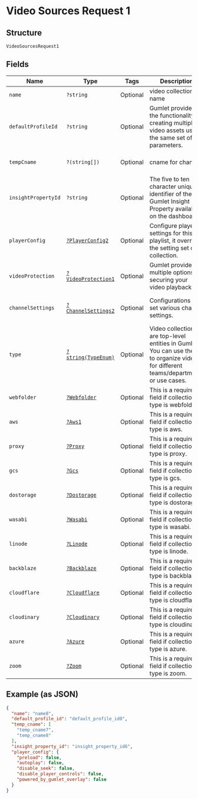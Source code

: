 
# Video Sources Request 1

## Structure

`VideoSourcesRequest1`

## Fields

| Name | Type | Tags | Description | Getter | Setter |
|  --- | --- | --- | --- | --- | --- |
| `name` | `?string` | Optional | video collection name | getName(): ?string | setName(?string name): void |
| `defaultProfileId` | `?string` | Optional | Gumlet provides the functionality of creating multiple video assets using the same set of parameters. | getDefaultProfileId(): ?string | setDefaultProfileId(?string defaultProfileId): void |
| `tempCname` | `?(string[])` | Optional | cname for channel | getTempCname(): ?array | setTempCname(?array tempCname): void |
| `insightPropertyId` | `?string` | Optional | The five to ten character unique identifier of the Gumlet Insight Property available on the dashboard. | getInsightPropertyId(): ?string | setInsightPropertyId(?string insightPropertyId): void |
| `playerConfig` | [`?PlayerConfig2`](../../doc/models/player-config-2.md) | Optional | Configure player settings for this playlist, it overrides the setting set on collection. | getPlayerConfig(): ?PlayerConfig2 | setPlayerConfig(?PlayerConfig2 playerConfig): void |
| `videoProtection` | [`?VideoProtection1`](../../doc/models/video-protection-1.md) | Optional | Gumlet provides multiple options for securing your video playback. | getVideoProtection(): ?VideoProtection1 | setVideoProtection(?VideoProtection1 videoProtection): void |
| `channelSettings` | [`?ChannelSettings2`](../../doc/models/channel-settings-2.md) | Optional | Configurations to set various channel settings. | getChannelSettings(): ?ChannelSettings2 | setChannelSettings(?ChannelSettings2 channelSettings): void |
| `type` | [`?string(TypeEnum)`](../../doc/models/type-enum.md) | Optional | Video collections are top-level entities in Gumlet. You can use them to organize videos for different teams/departments or use cases. | getType(): ?string | setType(?string type): void |
| `webfolder` | [`?Webfolder`](../../doc/models/webfolder.md) | Optional | This is a required field if collection type is webfolder. | getWebfolder(): ?Webfolder | setWebfolder(?Webfolder webfolder): void |
| `aws` | [`?Aws1`](../../doc/models/aws-1.md) | Optional | This is a required field if collection type is aws. | getAws(): ?Aws1 | setAws(?Aws1 aws): void |
| `proxy` | [`?Proxy`](../../doc/models/proxy.md) | Optional | This is a required field if collection type is proxy. | getProxy(): ?Proxy | setProxy(?Proxy proxy): void |
| `gcs` | [`?Gcs`](../../doc/models/gcs.md) | Optional | This is a required field if collection type is gcs. | getGcs(): ?Gcs | setGcs(?Gcs gcs): void |
| `dostorage` | [`?Dostorage`](../../doc/models/dostorage.md) | Optional | This is a required field if collection type is dostorage. | getDostorage(): ?Dostorage | setDostorage(?Dostorage dostorage): void |
| `wasabi` | [`?Wasabi`](../../doc/models/wasabi.md) | Optional | This is a required field if collection type is wasabi. | getWasabi(): ?Wasabi | setWasabi(?Wasabi wasabi): void |
| `linode` | [`?Linode`](../../doc/models/linode.md) | Optional | This is a required field if collection type is linode. | getLinode(): ?Linode | setLinode(?Linode linode): void |
| `backblaze` | [`?Backblaze`](../../doc/models/backblaze.md) | Optional | This is a required field if collection type is backblaze. | getBackblaze(): ?Backblaze | setBackblaze(?Backblaze backblaze): void |
| `cloudflare` | [`?Cloudflare`](../../doc/models/cloudflare.md) | Optional | This is a required field if collection type is cloudflare. | getCloudflare(): ?Cloudflare | setCloudflare(?Cloudflare cloudflare): void |
| `cloudinary` | [`?Cloudinary`](../../doc/models/cloudinary.md) | Optional | This is a required field if collection type is cloudinary. | getCloudinary(): ?Cloudinary | setCloudinary(?Cloudinary cloudinary): void |
| `azure` | [`?Azure`](../../doc/models/azure.md) | Optional | This is a required field if collection type is azure. | getAzure(): ?Azure | setAzure(?Azure azure): void |
| `zoom` | [`?Zoom`](../../doc/models/zoom.md) | Optional | This is a required field if collection type is zoom. | getZoom(): ?Zoom | setZoom(?Zoom zoom): void |

## Example (as JSON)

```json
{
  "name": "name8",
  "default_profile_id": "default_profile_id0",
  "temp_cname": [
    "temp_cname7",
    "temp_cname8"
  ],
  "insight_property_id": "insight_property_id6",
  "player_config": {
    "preload": false,
    "autoplay": false,
    "disable_seek": false,
    "disable_player_controls": false,
    "powered_by_gumlet_overlay": false
  }
}
```

